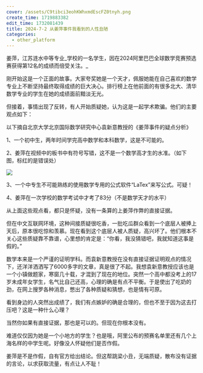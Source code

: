 ```yaml
---
cover: /assets/C9tibci3eohKWhxmdEscFZ0tnyh.png
create_time: 1719883382
edit_time: 1732081439
title: 2024-7-2 从姜萍事件我看到的人性丑陋
categories:
  - other_platform
---
```



姜萍，江苏涟水中等专业_学校的一名学生，因在2024阿里巴巴全球数学竞赛预选赛获得第12名的成绩而倍受关注。_

刚开始这是一个正面的故事。大家夸奖她是一个天才，佩服她能在自己喜欢的数学专业上不断坚持最终取得成绩的巨大决心。排行榜上在他前面的有很多北大、清华数学专业的学生在她的成绩面前黯淡无光。

但接着，事情出现了反转，有人开始质疑她，认为这是一起学术欺骗。他们的主要观点如下：

以下摘自北京大学北京国际数学研究中心袁新意教授的《姜萍事件的疑点分析》

1、一个初中生，两年时间学完高中数学和本科数学，这是不可能的。

2、姜萍在视频中的板书中有符号写错，这不是一个数学高才生的水准。（如下图，标红的是错误处）

<img src="/assets/BeWzbB8Taohcw2x3ZCDcvORWnKg.png" src-width="720" class="markdown-img m-auto" src-height="531" align="center"/>

3、一个中专生不可能熟练的使用数学专用的公式软件“LaTex”来写公式。可疑！

4、姜萍在一次学校的数学考试中才考了83分（不是数学天才的水平）

从上面这些观点看，都只是怀疑，没有一条算的上姜萍作弊的直接证据。

但在中文互联网环境，这种间接质疑很吃香，一批吃瓜群众看到一个底层人被捧上天后，原本很吃惊和羡慕。现在看到这个底层人被人质疑，高兴坏了。他们根本不关心这些质疑靠不靠谱，心里想的肯定是：“你看，我没猜错吧，我就知道这事是假的。”

数学本来是一个严谨的证明学科。而袁新意教授在没有直接证据证明观点的情况下，还洋洋洒洒写了6000多字的文章，真是很了不起。我想袁新意教授应该也是一个小镇做题家，寒窗几十载，才混到了现在的地位。突然一个高中都没考上的17岁未成年女学生，名气比自己还高，心理的确是有点不平衡。于是使出了吃奶的劲，在网上搜罗各种消息，憋出了各种质疑和猜想，也是情有可原。

看到身边的人突然出成绩了，我们有点嫉妒的确是合理的，但也不至于因为这去打压吧？这是一种什么心理？

当然你如果有直接证据，那也是可以的。但现在你根本没有。

难道仅仅因为她是一个小地方的学生？也是哦，阿里公布的预赛名单里还有几个上海名样的中学生呢。好像没人怀疑他们是否作假。

姜萍是不是作假，自有官方给出结论。但这帮跳梁小丑，无端质疑，散布没有证据的言论，以求获取流量，有点让人不耻！

